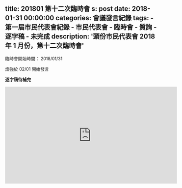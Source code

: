 title: 201801 第十二次臨時會
s: post
date: 2018-01-31 00:00:00
categories: 會議發言紀錄
tags:
    - 第一屆市民代表會紀錄
    - 市民代表會
    - 臨時會
    - 質詢
    - 逐字稿
    - 未完成
description: '頭份市民代表會 2018 年 1 月份，第十二次臨時會'
---

<style>
.hint {
    color: #BBB;
}
.li {
    color: #088A85;
}

.district {
    color: #8A2908;
}

.representative {
    color: #D7DF01;
}
</style>

臨時會開始時間： 2018/01/31

煥強於 02/01 開始發言

**逐字稿待補完**

<iframe width="560" height="315" src="https://www.youtube.com/embed/xKmKINEgh2o" frameborder="0" allow="autoplay; encrypted-media" allowfullscreen></iframe>
